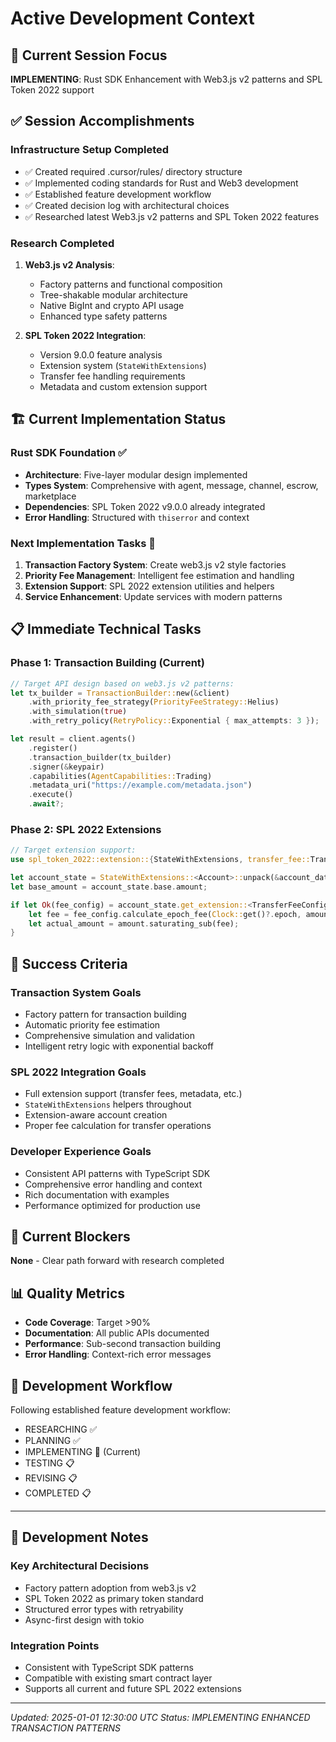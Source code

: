 # Active Development Context

## 🎯 **Current Session Focus**
**IMPLEMENTING**: Rust SDK Enhancement with Web3.js v2 patterns and SPL Token 2022 support

## ✅ **Session Accomplishments**

### **Infrastructure Setup Completed**
- ✅ Created required .cursor/rules/ directory structure
- ✅ Implemented coding standards for Rust and Web3 development
- ✅ Established feature development workflow
- ✅ Created decision log with architectural choices
- ✅ Researched latest Web3.js v2 patterns and SPL Token 2022 features

### **Research Completed** 
1. **Web3.js v2 Analysis**: 
   - Factory patterns and functional composition
   - Tree-shakable modular architecture
   - Native BigInt and crypto API usage
   - Enhanced type safety patterns

2. **SPL Token 2022 Integration**:
   - Version 9.0.0 feature analysis
   - Extension system (`StateWithExtensions`)
   - Transfer fee handling requirements
   - Metadata and custom extension support

## 🏗️ **Current Implementation Status**

### **Rust SDK Foundation** ✅
- **Architecture**: Five-layer modular design implemented
- **Types System**: Comprehensive with agent, message, channel, escrow, marketplace
- **Dependencies**: SPL Token 2022 v9.0.0 already integrated
- **Error Handling**: Structured with `thiserror` and context

### **Next Implementation Tasks** 🔄
1. **Transaction Factory System**: Create web3.js v2 style factories
2. **Priority Fee Management**: Intelligent fee estimation and handling
3. **Extension Support**: SPL 2022 extension utilities and helpers
4. **Service Enhancement**: Update services with modern patterns

## 📋 **Immediate Technical Tasks**

### **Phase 1: Transaction Building (Current)**
```rust
// Target API design based on web3.js v2 patterns:
let tx_builder = TransactionBuilder::new(&client)
    .with_priority_fee_strategy(PriorityFeeStrategy::Helius)
    .with_simulation(true)
    .with_retry_policy(RetryPolicy::Exponential { max_attempts: 3 });

let result = client.agents()
    .register()
    .transaction_builder(tx_builder)
    .signer(&keypair)
    .capabilities(AgentCapabilities::Trading)
    .metadata_uri("https://example.com/metadata.json")
    .execute()
    .await?;
```

### **Phase 2: SPL 2022 Extensions**
```rust
// Target extension support:
use spl_token_2022::extension::{StateWithExtensions, transfer_fee::TransferFeeConfig};

let account_state = StateWithExtensions::<Account>::unpack(&account_data)?;
let base_amount = account_state.base.amount;

if let Ok(fee_config) = account_state.get_extension::<TransferFeeConfig>() {
    let fee = fee_config.calculate_epoch_fee(Clock::get()?.epoch, amount)?;
    let actual_amount = amount.saturating_sub(fee);
}
```

## 🎯 **Success Criteria**

### **Transaction System Goals**
- Factory pattern for transaction building
- Automatic priority fee estimation
- Comprehensive simulation and validation
- Intelligent retry logic with exponential backoff

### **SPL 2022 Integration Goals**
- Full extension support (transfer fees, metadata, etc.)
- `StateWithExtensions` helpers throughout
- Extension-aware account creation
- Proper fee calculation for transfer operations

### **Developer Experience Goals**
- Consistent API patterns with TypeScript SDK
- Comprehensive error handling and context
- Rich documentation with examples
- Performance optimized for production use

## 🚧 **Current Blockers**
**None** - Clear path forward with research completed

## 📊 **Quality Metrics**
- **Code Coverage**: Target >90%
- **Documentation**: All public APIs documented
- **Performance**: Sub-second transaction building
- **Error Handling**: Context-rich error messages

## 🔄 **Development Workflow**
Following established feature development workflow:
- RESEARCHING ✅ 
- PLANNING ✅
- IMPLEMENTING 🔄 (Current)
- TESTING 📋
- REVISING 📋
- COMPLETED 📋

---

## 📝 **Development Notes**

### **Key Architectural Decisions**
- Factory pattern adoption from web3.js v2
- SPL Token 2022 as primary token standard
- Structured error types with retryability
- Async-first design with tokio

### **Integration Points**
- Consistent with TypeScript SDK patterns
- Compatible with existing smart contract layer
- Supports all current and future SPL 2022 extensions

---

*Updated: 2025-01-01 12:30:00 UTC*
*Status: IMPLEMENTING ENHANCED TRANSACTION PATTERNS*

